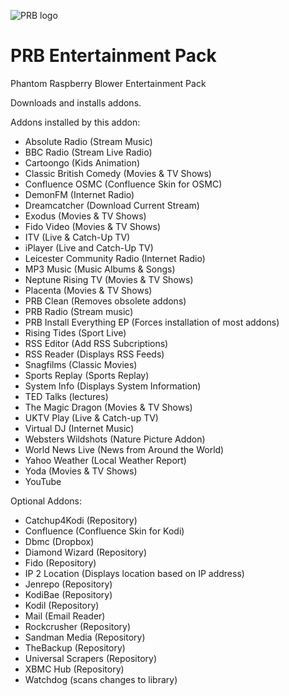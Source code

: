![PRB logo](https://github.com/PhantomRaspberryBlower/repository.prb-entertainment-pack/blob/master/repository.prb-entertainment-pack/icon.png)

PRB Entertainment Pack
======================

Phantom Raspberry Blower Entertainment Pack

Downloads and installs addons.

Addons installed by this addon:
  - Absolute Radio (Stream Music)
  - BBC Radio (Stream Live Radio)
  - Cartoongo (Kids Animation)
  - Classic British Comedy (Movies & TV Shows)
  - Confluence OSMC (Confluence Skin for OSMC)
  - DemonFM (Internet Radio)
  - Dreamcatcher (Download Current Stream)
  - Exodus (Movies & TV Shows)
  - Fido Video (Movies & TV Shows)
  - ITV (Live & Catch-Up TV)
  - iPlayer (Live and Catch-Up TV)
  - Leicester Community Radio (Internet Radio)
  - MP3 Music (Music Albums & Songs)
  - Neptune Rising TV (Movies & TV Shows)
  - Placenta (Movies & TV Shows)
  - PRB Clean (Removes obsolete addons)
  - PRB Radio (Stream music)
  - PRB Install Everything EP (Forces installation of most addons)
  - Rising Tides (Sport Live)
  - RSS Editor (Add RSS Subcriptions)
  - RSS Reader (Displays RSS Feeds)
  - Snagfilms (Classic Movies)
  - Sports Replay (Sports Replay)
  - System Info (Displays System Information)
  - TED Talks (lectures)
  - The Magic Dragon (Movies & TV Shows)
  - UKTV Play (Live & Catch-up TV)
  - Virtual DJ (Internet Music)
  - Websters Wildshots (Nature Picture Addon)
  - World News Live (News from Around the World)
  - Yahoo Weather (Local Weather Report)
  - Yoda (Movies & TV Shows)
  - YouTube

Optional Addons:
  - Catchup4Kodi (Repository)
  - Confluence (Confluence Skin for Kodi)
  - Dbmc (Dropbox)
  - Diamond Wizard (Repository)
  - Fido (Repository)
  - IP 2 Location (Displays location based on IP address)
  - Jenrepo (Repository)
  - KodiBae (Repository)
  - Kodil (Repository)
  - Mail (Email Reader)
  - Rockcrusher (Repository)
  - Sandman Media (Repository)
  - TheBackup (Repository)
  - Universal Scrapers (Repository)
  - XBMC Hub (Repository)
  - Watchdog (scans changes to library)

